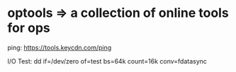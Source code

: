 # optools => a collection of online tools for ops

ping:
https://tools.keycdn.com/ping

I/O Test:
dd if=/dev/zero of=test bs=64k count=16k conv=fdatasync

